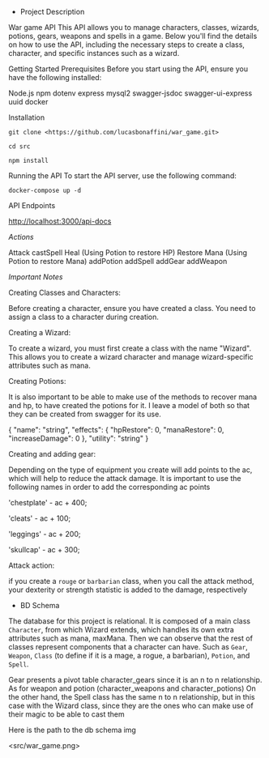 - Project Description

War game API
This API allows you to manage characters, classes, wizards, potions, gears, weapons and spells in a game. Below you'll find the details on how to use the API, including the necessary steps to create a class, character, and specific instances such as a wizard.

Getting Started
Prerequisites
Before you start using the API, ensure you have the following installed:

Node.js
npm
dotenv
express
mysql2
swagger-jsdoc
swagger-ui-express
uuid
docker

Installation

`git clone <https://github.com/lucasbonaffini/war_game.git>`

`cd src`

`npm install`

Running the API
To start the API server, use the following command:

`docker-compose up -d`

API Endpoints

<http://localhost:3000/api-docs>

*Actions*

Attack
castSpell
Heal (Using Potion to restore HP)
Restore Mana (Using Potion to restore Mana)
addPotion
addSpell
addGear
addWeapon

*Important Notes*

Creating Classes and Characters:

Before creating a character, ensure you have created a class. You need to assign a class to a character during creation.

Creating a Wizard:

To create a wizard, you must first create a class with the name "Wizard". This allows you to create a wizard character and manage wizard-specific attributes such as mana.

Creating Potions:

It is also important to be able to make use of the methods to recover mana and hp, to have created the potions for it. I leave a model of both so that they can be created from swagger for its use.

{
  "name": "string",
  "effects": {
    "hpRestore": 0,
    "manaRestore": 0,
    "increaseDamage": 0
  },
  "utility": "string"
}

Creating and adding gear:

Depending on the type of equipment you create will add points to the ac, which will help to reduce the attack damage. It is important to use the following names in order to add the corresponding ac points

'chestplate' - ac + 400;
                  
'cleats' - ac + 100;
                  
'leggings' - ac + 200;
         
'skullcap' - ac + 300; 

Attack action:

if you create a `rouge` or `barbarian` class, when you call the attack method, your dexterity or strength statistic is added to the damage, respectively

- BD Schema

The database for this project is relational. It is composed of a main class `Character`, from which Wizard extends, which handles its own extra attributes such as mana, maxMana.
Then we can observe that the rest of classes represent components that a character can have. Such as `Gear`, `Weapon`, `Class` (to define if it is a mage, a rogue, a barbarian), `Potion`, and `Spell`.

Gear presents a pivot table character_gears since it is an n to n relationship. As for weapon and potion (character_weapons and character_potions)
On the other hand, the Spell class has the same n to n relationship, but in this case with the Wizard class, since they are the ones who can make use of their magic to be able to cast them

Here is the path to the db schema img

<src/war_game.png>

